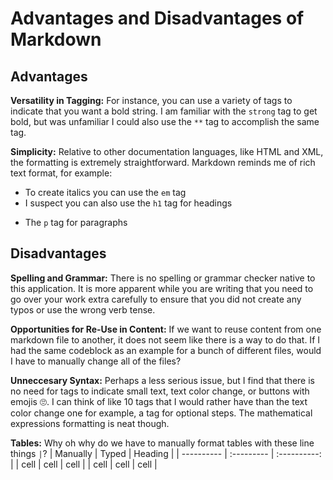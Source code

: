# Advantages and Disadvantages of Markdown
## Advantages
**Versatility in Tagging:**
For instance, you can use a variety of tags to indicate that you want a bold string. I am familiar with the `strong` tag to get bold, but was unfamiliar I could also use the `**` tag to accomplish the same tag.  

<strong>Simplicity:</strong>
Relative to other documentation languages, like HTML and XML, the formatting is extremely straightforward. Markdown reminds me of rich text format, for example:
- To create italics you can use the `em` tag
- I suspect you can also use the `h1` tag for headings
+ The `p` tag for paragraphs

  
## Disadvantages
<strong>Spelling and Grammar:</strong>
There is no spelling or grammar checker native to this application. It is more apparent while you are writing that you need to go over your work extra carefully to ensure that you did not create any typos or use the wrong verb tense.

<strong>Opportunities for Re-Use in Content:</strong>
If we want to reuse content from one markdown file to another, it does not seem like there is a way to do that. If I had the same codeblock as an example for a bunch of different files, would I have to manually change all of the files?

<strong>Unneccesary Syntax:</strong>
Perhaps a less serious issue, but I find that there is no need for tags to indicate small text, text color change, or buttons with emojis :roll_eyes:. I can think of like 10 tags that I would rather have than the text color change one for example, a tag for optional steps. The mathematical expressions formatting is neat though.

<strong>Tables:</strong> Why oh why do we have to manually format tables with these line things `|`?
| Manually   | Typed      | Heading      |
| ---------- | :--------- | :----------: |
| cell       | cell       | cell         |
| cell       | cell       | cell         |
    
